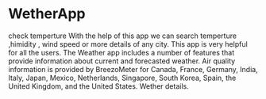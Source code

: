 # WetherApp
check temperture
With the help of this app we can search temperture ,himidity , wind speed or more details of any city.
This app is very helpful for all the users. 
The Weather app includes a number of features that provide information about current and forecasted weather.
Air quality information is provided by BreezoMeter for Canada, France, Germany, India, Italy, Japan, 
Mexico, Netherlands, Singapore, South Korea, Spain, the United Kingdom, and the United States.
Wether details.
